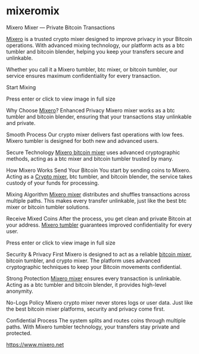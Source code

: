 # mixeromix
Mixero Mixer — Private Bitcoin Transactions

<a href="https://www.mixero.net"> Mixero</a> is a trusted crypto mixer designed to improve privacy in your Bitcoin operations. With advanced mixing technology, our platform acts as a btc tumbler and bitcoin blender, helping you keep your transfers secure and unlinkable.

Whether you call it a Mixero tumbler, btc mixer, or bitcoin tumbler, our service ensures maximum confidentiality for every transaction.

Start Mixing

Press enter or click to view image in full size

Why Choose <a href="https://www.mixero.net"> Mixero</a>?
Enhanced Privacy
Mixero mixer works as a btc tumbler and bitcoin blender, ensuring that your transactions stay unlinkable and private.

Smooth Process
Our crypto mixer delivers fast operations with low fees. Mixero tumbler is designed for both new and advanced users.

Secure Technology
<a href="https://mixeromix.com"> Mixero bitcoin mixer</a> uses advanced cryptographic methods, acting as a btc mixer and bitcoin tumbler trusted by many.

How Mixero Works
Send Your Bitcoin
You start by sending coins to Mixero. Acting as a <a href="https://www.mixero.net"> Crypto mixer</a>, btc tumbler, and bitcoin blender, the service takes custody of your funds for processing.

Mixing Algorithm
<a href="https://https://mixerobtc.net"> Mixero mixer</a> distributes and shuffles transactions across multiple paths. This makes every transfer unlinkable, just like the best btc mixer or bitcoin tumbler solutions.

Receive Mixed Coins
After the process, you get clean and private Bitcoin at your address. <a href="https://mixeromix.com"> Mixero tumbler</a> guarantees improved confidentiality for every user.

Press enter or click to view image in full size

Security & Privacy First
Mixero is designed to act as a reliable <a href="https://https://mixerobtc.net"> bitcoin mixer</a>, bitcoin tumbler, and crypto mixer. The platform uses advanced cryptographic techniques to keep your Bitcoin movements confidential.

Strong Protection
<a href="https://www.mixero.net"> Mixero mixer</a> ensures every transaction is unlinkable. Acting as a btc tumbler and bitcoin blender, it provides high-level anonymity.

No-Logs Policy
Mixero crypto mixer never stores logs or user data. Just like the best bitcoin mixer platforms, security and privacy come first.

Confidential Process
The system splits and routes coins through multiple paths. With Mixero tumbler technology, your transfers stay private and protected.

https://www.mixero.net
